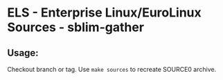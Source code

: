 # ELS - Enterprise Linux/EuroLinux Sources - sblim-gather
 
## Usage:
  Checkout branch or tag. Use `make sources` to recreate  SOURCE0 archive.
